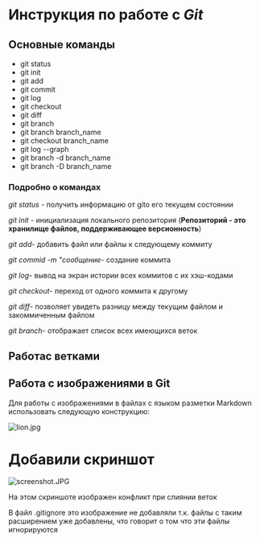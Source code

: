 # **Инструкция по  работе с _Git_**

## Основные команды

* git status
* git init
* git add
* git commit
* git log
* git checkout
* git diff
* git branch
* git branch branch_name
* git checkout branch_name
* git log --graph
* git branch -d branch_name
* git branch -D branch_name

### Подробно о командах

*git status* - получить информацию от gitо его текущем состоянии

*git init* - инициализация локального репозитория (**Репозиторий - это хранилище файлов, поддерживающее версионность**)

*git add*- добавить файл или файлы к следующему коммиту

*git commid -m "сообщение*- создание коммита

*git log*- вывод на экран истории всех коммитов с их хэш-кодами

*git checkout*- переход от одного коммита к другому

*git diff*- позволяет увидеть разницу между текущим файлом и закоммиченным файлом

*git branch*- отображает список всех имеющихся веток



## Работас ветками
## Работа с изображениями в Git

Для работы с изображениями в файлах с языком разметки Markdown использовать следующую конструкцию:

![lion.jpg](lion.jpg)
# Добавили скриншот

![screenshot.JPG](screenshot.JPG)

На этом скриншоте изображен конфликт при слиянии веток

В файл  .gitignore это изображение не добавляли т.к. файлы с таким расширением уже добавлены, что говорит о том что эти файлы игнорируются 
